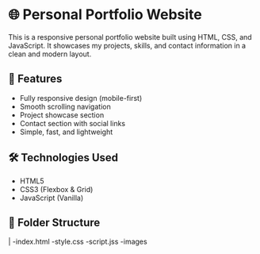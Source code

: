 # 🌐 Personal Portfolio Website

This is a responsive personal portfolio website built using HTML, CSS, and JavaScript. It showcases my projects, skills, and contact information in a clean and modern layout.

## 🚀 Features

- Fully responsive design (mobile-first)
- Smooth scrolling navigation
- Project showcase section
- Contact section with social links
- Simple, fast, and lightweight

## 🛠 Technologies Used

- HTML5
- CSS3 (Flexbox & Grid)
- JavaScript (Vanilla)

## 📁 Folder Structure
|
-index.html
-style.css
-script.jss
-images

